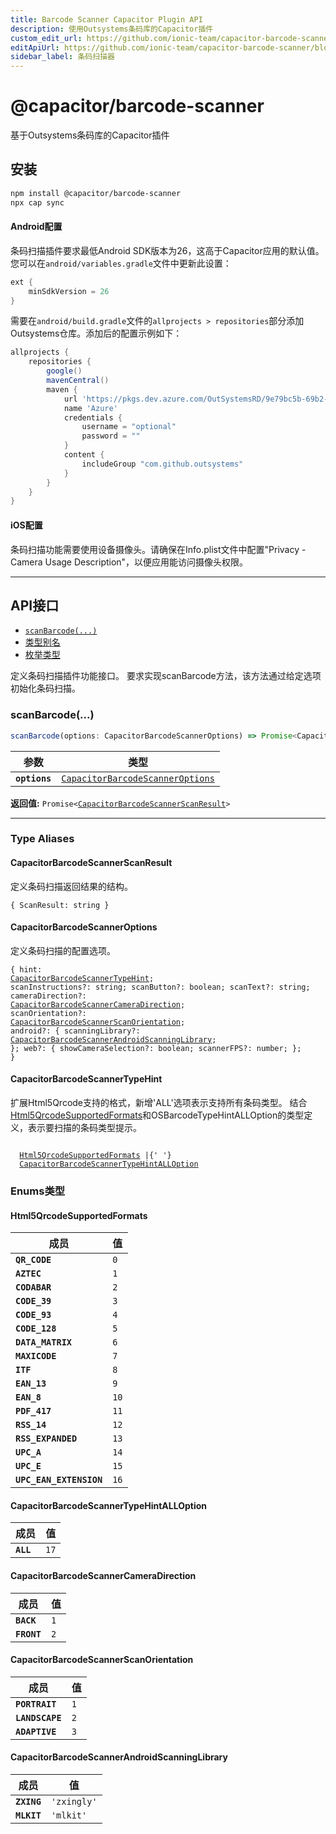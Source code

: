 ```yaml
---
title: Barcode Scanner Capacitor Plugin API
description: 使用Outsystems条码库的Capacitor插件
custom_edit_url: https://github.com/ionic-team/capacitor-barcode-scanner/blob/main/plugin/README.md
editApiUrl: https://github.com/ionic-team/capacitor-barcode-scanner/blob/main/plugin/src/definitions.ts
sidebar_label: 条码扫描器
---
```


# @capacitor/barcode-scanner

基于Outsystems条码库的Capacitor插件

## 安装

```bash
npm install @capacitor/barcode-scanner
npx cap sync
```

#### Android配置

条码扫描插件要求最低Android SDK版本为26，这高于Capacitor应用的默认值。您可以在`android/variables.gradle`文件中更新此设置：

```gradle
ext {
    minSdkVersion = 26
}
```

需要在`android/build.gradle`文件的`allprojects > repositories`部分添加Outsystems仓库。添加后的配置示例如下：

```gradle
allprojects {
    repositories {
        google()
        mavenCentral()
        maven {
            url 'https://pkgs.dev.azure.com/OutSystemsRD/9e79bc5b-69b2-4476-9ca5-d67594972a52/_packaging/PublicArtifactRepository/maven/v1'
            name 'Azure'
            credentials {
                username = "optional"
                password = ""
            }
            content {
                includeGroup "com.github.outsystems"
            }
        }
    }
}
```

#### iOS配置

条码扫描功能需要使用设备摄像头。请确保在Info.plist文件中配置"Privacy - Camera Usage Description"，以便应用能访问摄像头权限。

---

## API接口

<docgen-index>

- [`scanBarcode(...)`](#scanbarcode)
- [类型别名](#type-aliases)
- [枚举类型](#enums)

</docgen-index>

<docgen-api>
<!--Update the source file JSDoc comments and rerun docgen to update the docs below-->

定义条码扫描插件功能接口。
要求实现scanBarcode方法，该方法通过给定选项初始化条码扫描。

### scanBarcode(...)

```typescript
scanBarcode(options: CapacitorBarcodeScannerOptions) => Promise<CapacitorBarcodeScannerScanResult>
```

| 参数          | 类型                                                                                      |
| ------------- | ----------------------------------------------------------------------------------------- |
| **`options`** | <code><a href="#capacitorbarcodescanneroptions">CapacitorBarcodeScannerOptions</a></code> |

**返回值:** <code>Promise&lt;<a href="#capacitorbarcodescannerscanresult">CapacitorBarcodeScannerScanResult</a>&gt;</code>

---

### Type Aliases

#### CapacitorBarcodeScannerScanResult

定义条码扫描返回结果的结构。

<code>{ ScanResult: string }</code>

#### CapacitorBarcodeScannerOptions

定义条码扫描的配置选项。

<code>{ hint: <a href="#capacitorbarcodescannertypehint">CapacitorBarcodeScannerTypeHint</a>; scanInstructions?: string; scanButton?: boolean; scanText?: string; cameraDirection?: <a href="#capacitorbarcodescannercameradirection">CapacitorBarcodeScannerCameraDirection</a>; scanOrientation?: <a href="#capacitorbarcodescannerscanorientation">CapacitorBarcodeScannerScanOrientation</a>; android?: { scanningLibrary?: <a href="#capacitorbarcodescannerandroidscanninglibrary">CapacitorBarcodeScannerAndroidScanningLibrary</a>; }; web?: { showCameraSelection?: boolean; scannerFPS?: number; }; }</code>

#### CapacitorBarcodeScannerTypeHint

扩展Html5Qrcode支持的格式，新增'ALL'选项表示支持所有条码类型。
结合<a href="#html5qrcodesupportedformats">Html5QrcodeSupportedFormats</a>和OSBarcodeTypeHintALLOption的类型定义，表示要扫描的条码类型提示。

<code>
  <a href="#html5qrcodesupportedformats">Html5QrcodeSupportedFormats</a> |{' '}
  <a href="#capacitorbarcodescannertypehintalloption">CapacitorBarcodeScannerTypeHintALLOption</a>
</code>

### Enums类型

#### Html5QrcodeSupportedFormats

| 成员                    | 值              |
| ----------------------- | --------------- |
| **`QR_CODE`**           | <code>0</code>  |
| **`AZTEC`**             | <code>1</code>  |
| **`CODABAR`**           | <code>2</code>  |
| **`CODE_39`**           | <code>3</code>  |
| **`CODE_93`**           | <code>4</code>  |
| **`CODE_128`**          | <code>5</code>  |
| **`DATA_MATRIX`**       | <code>6</code>  |
| **`MAXICODE`**          | <code>7</code>  |
| **`ITF`**               | <code>8</code>  |
| **`EAN_13`**            | <code>9</code>  |
| **`EAN_8`**             | <code>10</code> |
| **`PDF_417`**           | <code>11</code> |
| **`RSS_14`**            | <code>12</code> |
| **`RSS_EXPANDED`**      | <code>13</code> |
| **`UPC_A`**             | <code>14</code> |
| **`UPC_E`**             | <code>15</code> |
| **`UPC_EAN_EXTENSION`** | <code>16</code> |

#### CapacitorBarcodeScannerTypeHintALLOption

| 成员      | 值              |
| --------- | --------------- |
| **`ALL`** | <code>17</code> |

#### CapacitorBarcodeScannerCameraDirection

| 成员        | 值             |
| ----------- | -------------- |
| **`BACK`**  | <code>1</code> |
| **`FRONT`** | <code>2</code> |

#### CapacitorBarcodeScannerScanOrientation

| 成员            | 值             |
| --------------- | -------------- |
| **`PORTRAIT`**  | <code>1</code> |
| **`LANDSCAPE`** | <code>2</code> |
| **`ADAPTIVE`**  | <code>3</code> |

#### CapacitorBarcodeScannerAndroidScanningLibrary

| 成员        | 值                     |
| ----------- | ---------------------- |
| **`ZXING`** | <code>'zxingly'</code> |
| **`MLKIT`** | <code>'mlkit'</code>   |

</docgen-api>
